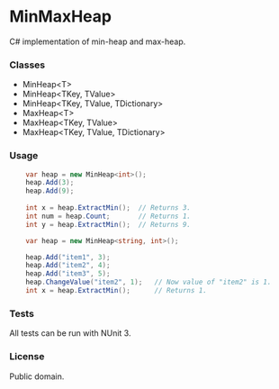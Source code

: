 # MinMaxHeap
C# implementation of min-heap and max-heap.

### Classes
* MinHeap&lt;T&gt;
* MinHeap&lt;TKey, TValue&gt;
* MinHeap&lt;TKey, TValue, TDictionary&gt;
* MaxHeap&lt;T&gt;
* MaxHeap&lt;TKey, TValue&gt;
* MaxHeap&lt;TKey, TValue, TDictionary&gt;

### Usage
```c#
    var heap = new MinHeap<int>();
    heap.Add(3);
    heap.Add(9);
    
    int x = heap.ExtractMin();  // Returns 3.
    int num = heap.Count;	    // Returns 1.
    int y = heap.ExtractMin();  // Returns 9.
```

```c#
    var heap = new MinHeap<string, int>();

    heap.Add("item1", 3);
    heap.Add("item2", 4);
    heap.Add("item3", 5);
    heap.ChangeValue("item2", 1);   // Now value of "item2" is 1.
    int x = heap.ExtractMin();      // Returns 1.
```

### Tests
All tests can be run with NUnit 3.

### License
Public domain.
